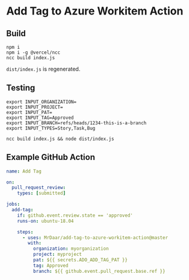 # Add Tag to Azure Workitem Action

## Build

```
npm i
npm i -g @vercel/ncc
ncc build index.js
```

`dist/index.js` is regenerated.

## Testing

```
export INPUT_ORGANIZATION=
export INPUT_PROJECT=
export INPUT_PAT=
export INPUT_TAG=Approved
export INPUT_BRANCH=refs/heads/1234-this-is-a-branch
export INPUT_TYPES=Story,Task,Bug

ncc build index.js && node dist/index.js
```

## Example GitHub Action

```yaml
name: Add Tag

on:
  pull_request_review:
    types: [submitted]

jobs:
  add-tag:
    if: github.event.review.state == 'approved'
    runs-on: ubuntu-18.04

    steps:
      - uses: MrDaar/add-tag-to-azure-workitem-action@master
        with:
          organization: myorganization
          project: myproject
          pat: ${{ secrets.ADO_ADD_TAG_PAT }}
          tag: Approved
          branch: ${{ github.event.pull_request.base.ref }}
```
